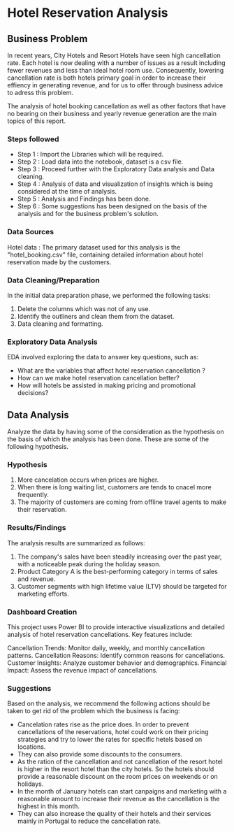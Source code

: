 # Hotel Reservation Analysis

## Business Problem

In recent years, City Hotels and Resort Hotels have seen high cancellation rate. Each hotel is now dealing with a number of issues as a result including fewer revenues and less than ideal hotel room use. Consequently, lowering cancellation rate is both hotels primary goal in order to increase their effiency in generating revenue, and for us to offer through business advice to adress this problem.

The analysis of hotel booking cancellation as well as other factors that have no bearing on their business and yearly revenue generation are the main topics of this report.


### Steps followed 

- Step 1 : Import the Libraries which will be required.
- Step 2 : Load data into the notebook, dataset is a csv file.
- Step 3 : Proceed further with the Exploratory Data analysis and Data cleaning.
- Step 4 : Analysis of data and visualization of insights which is being considered at the time of analysis.
- Step 5 : Analysis and Findings has been done.
- Step 6 : Some suggestions has been designed on the basis of the analysis and for the business problem's solution.


### Data Sources

Hotel data : The primary dataset used for this analysis is the "hotel_booking.csv" file, containing detailed information about hotel reservation made by the customers.


### Data Cleaning/Preparation

In the initial data preparation phase, we performed the following tasks:
1. Delete the columns which was not of any use.
2. Identify the outliners and clean them from the dataset.
3. Data cleaning and formatting.

### Exploratory Data Analysis

EDA involved exploring the data to answer key questions, such as:

- What are the variables that affect hotel reservation cancellation ?
- How can we make hotel reservation cancellation better?
- How will hotels be assisted in making pricing and promotional decisions?

## Data Analysis

Analyze the data by having some of the consideration as the hypothesis on the basis of which the analysis has been done.  These are some of the following hypothesis.

### Hypothesis

1. More cancelation occurs when prices are higher.
2. When there is long waiting list, customers are tends to cnacel more frequently.
3. The majority of customers are coming from offline travel agents to make their reservation.
   
### Results/Findings

The analysis results are summarized as follows:
1. The company's sales have been steadily increasing over the past year, with a noticeable peak during the holiday season.
2. Product Category A is the best-performing category in terms of sales and revenue.
3. Customer segments with high lifetime value (LTV) should be targeted for marketing efforts.

### Dashboard Creation 

This project uses Power BI to provide interactive visualizations and detailed analysis of hotel reservation cancellations. Key features include:

Cancellation Trends: Monitor daily, weekly, and monthly cancellation patterns.
Cancellation Reasons: Identify common reasons for cancellations.
Customer Insights: Analyze customer behavior and demographics.
Financial Impact: Assess the revenue impact of cancellations.

### Suggestions 

Based on the analysis, we recommend the following actions should be taken to get rid of the problem which the business is facing:
- Cancelation rates rise as the price does. In order to prevent cancellations of the reservations, hotel could work on their pricing strategies and try to lower the rates for specific hetels based on locations. 
- They can also provide some discounts to the consumers.
- As the ration of the cancellation and not cancellation of the resort hotel is higher in the resort hotel than the city hotels. So the hotels should provide a reasonable discount on the room prices on weekends or on holidays.
- In the month of January hotels can start canpaigns and marketing with a reasonable amount to increase their revenue as the cancellation is the highest in this month.
- They can also increase the quality of their hotels and their services mainly in Portugal to reduce the cancellation rate.


